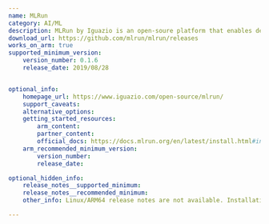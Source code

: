 ```yaml
---
name: MLRun
category: AI/ML
description: MLRun by Iguazio is an open-soure platform that enables developers to quickly build and manage continuous ML applications throughout their lifecycles.
download_url: https://github.com/mlrun/mlrun/releases
works_on_arm: true
supported_minimum_version:
    version_number: 0.1.6
    release_date: 2019/08/28


optional_info:
    homepage_url: https://www.iguazio.com/open-source/mlrun/
    support_caveats:
    alternative_options:
    getting_started_resources:
        arm_content:
        partner_content:
        official_docs: https://docs.mlrun.org/en/latest/install.html#install-setup-guide
    arm_recommended_minimum_version:
        version_number:
        release_date:

optional_hidden_info:
    release_notes__supported_minimum:
    release_notes__recommended_minimum:
    other_info: Linux/ARM64 release notes are not available. Installation is verified using "pip3 install mlrun".

---
```

